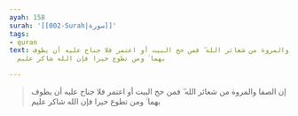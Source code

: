 ```yaml
---
ayah: 158
surah: '[[002-Surah|سورة]]'
tags:
- quran
text: إن الصفا والمروة من شعائر الله ۖ فمن حج البيت أو اعتمر فلا جناح عليه أن يطوف
  بهما ۚ ومن تطوع خيرا فإن الله شاكر عليم

---
```

> إن الصفا والمروة من شعائر الله ۖ فمن حج البيت أو اعتمر فلا جناح عليه أن يطوف بهما ۚ ومن تطوع خيرا فإن الله شاكر عليم

